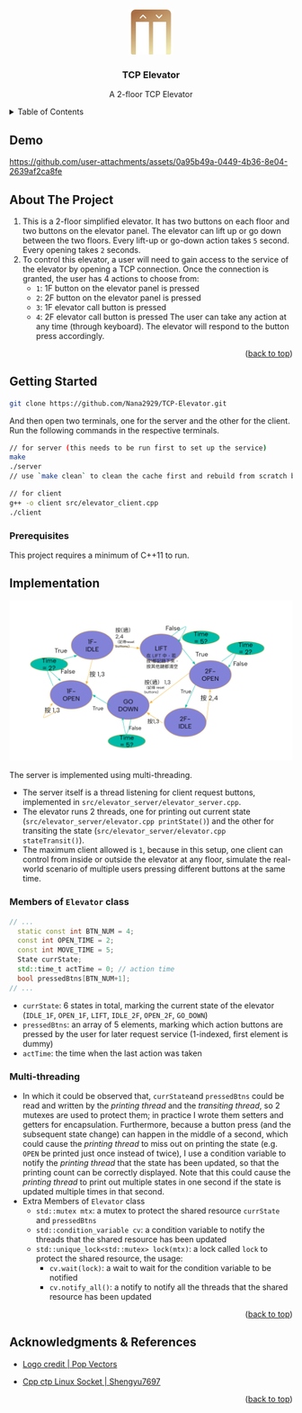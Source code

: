 


<!-- Improved compatibility of back to top link: See: https://github.com/othneildrew/Best-README-Template/pull/73 -->
<a id="readme-top"></a>
<!--
*** Thanks for checking out the Best-README-Template. If you have a suggestion
*** that would make this better, please fork the repo and create a pull request
*** or simply open an issue with the tag "enhancement".
*** Don't forget to give the project a star!
*** Thanks again! Now go create something AMAZING! :D
-->


<!-- PROJECT SHIELDS -->
<!--
*** I'm using markdown "reference style" links for readability.
*** Reference links are enclosed in brackets [ ] instead of parentheses ( ).
*** See the bottom of this document for the declaration of the reference variables
*** for contributors-url, forks-url, etc. This is an optional, concise syntax you may use.
*** https://www.markdownguide.org/basic-syntax/#reference-style-links
-->
<!-- [![Contributors][contributors-shield]][contributors-url]
[![Forks][forks-shield]][forks-url]
[![Stargazers][stars-shield]][stars-url]
[![Issues][issues-shield]][issues-url]
[![MIT License][license-shield]][license-url]
[![LinkedIn][linkedin-shield]][linkedin-url] -->



<!-- PROJECT LOGO -->
<br />
<div align="center">
  <a href="https://github.com/github_username/repo_name">
    <img src="images/elevator.png" alt="Logo" width="80" height="80">
  </a>

<h3 align="center">TCP Elevator</h3>

  <p align="center">
    A 2-floor TCP Elevator <br />
  </p>
</div>


<!-- TABLE OF CONTENTS -->
<details>
  <summary>Table of Contents</summary>
  <ol>
  <li><a href="#demo">Demo</a></li>
    <li>
      <a href="#about-the-project">About The Project</a>
    </li>
    <li>
      <a href="#getting-started">Getting Started</a>
      <ul>
        <li><a href="#installation">Installation</a></li>
      </ul>
    </li>
    <!-- <li><a href="#usage">Usage</a></li> -->
    <li><a href="#implementation">Implementation</a></li>
    <!-- <li><a href="#contributing">Contributing</a></li> -->
  </ol>
</details>

## Demo
https://github.com/user-attachments/assets/0a95b49a-0449-4b36-8e04-2639af2ca8fe

<!-- ABOUT THE PROJECT -->
## About The Project

1. This is a 2-floor simplified elevator. It  has two buttons on each floor and two buttons on the elevator panel. The elevator can lift up or go down between the two floors. Every lift-up or go-down action takes `5` second. Every opening takes `2` seconds.
2.  To control this elevator, a user will need to gain access to the service of the elevator by opening a TCP connection. Once the connection is granted, the user has 4 actions to choose from:
    - `1`: 1F button on the elevator panel is pressed
    - `2`: 2F button on the elevator panel is pressed
    - `3`: 1F elevator call button is pressed
    - `4`: 2F elevator call button is pressed
The user can take any action at any time (through keyboard). The elevator will respond to the button press accordingly.

<p align="right">(<a href="#readme-top">back to top</a>)</p>



<!-- ### Built With

* [![Next.js][Next.js]][Next-url]
* [![React][React.js]][React-url]
* [![Vue][Vue.js]][Vue-url]
* [![Angular][Angular.io]][Angular-url]
* [![Svelte][Svelte.dev]][Svelte-url]
* [![Laravel][Laravel.com]][Laravel-url]
* [![Bootstrap][Bootstrap.com]][Bootstrap-url]
* [![JQuery][JQuery.com]][JQuery-url] -->

<!-- <p align="right">(<a href="#readme-top">back to top</a>)</p> -->



<!-- GETTING STARTED -->
## Getting Started
<!-- This is an example of how you may give instructions on setting up your project locally.
To get a local copy up and running follow these simple example steps. -->
```bash
git clone https://github.com/Nana2929/TCP-Elevator.git
```
And then open two terminals, one for the server and the other for the client. Run the following commands in the respective terminals.
```bash
// for server (this needs to be run first to set up the service)
make
./server
// use `make clean` to clean the cache first and rebuild from scratch by running the above
```
```bash
// for client
g++ -o client src/elevator_client.cpp
./client
```

### Prerequisites
<!-- my c++ dev env and how to install them -->
This project requires a minimum of C++11 to run.

<!-- ### Installation

<p align="right">(<a href="#readme-top">back to top</a>)</p> -->

<!-- ROADMAP -->
## Implementation
![](./images/state-diagram.png)

The server is implemented using multi-threading.
- The server itself is a thread listening for client request buttons, implemented in `src/elevator_server/elevator_server.cpp`.
- The elevator runs 2 threads, one for printing out current state (`src/elevator_server/elevator.cpp printState()`) and the other for transiting the state (`src/elevator_server/elevator.cpp  stateTransit()`).
- The maximum client allowed is `1`, because in this setup, one client can control from inside or outside the elevator at any floor, simulate the real-world scenario of multiple users pressing different buttons at the same time.
### Members of `Elevator` class
  ```cpp
  // ...
    static const int BTN_NUM = 4;
    const int OPEN_TIME = 2;
    const int MOVE_TIME = 5;
    State currState;
    std::time_t actTime = 0; // action time
    bool pressedBtns[BTN_NUM+1];
  // ...
  ```
- `currState`: 6 states in total, marking the current state of the elevator (`IDLE_1F`, `OPEN_1F`, `LIFT`, `IDLE_2F`, `OPEN_2F`, `GO_DOWN`)
- `pressedBtns`: an array of 5 elements, marking which action buttons are pressed by the user for later request service (1-indexed, first element is dummy)
- `actTime`: the time when the last action was taken
### Multi-threading
- In which it could be observed that, `currState`and `pressedBtns` could be read and written by the *printing thread* and the *transiting thread*, so 2 mutexes are used to protect them; in practice I wrote them setters and getters for encapsulation. Furthermore, because a button press (and the subsequent state change) can happen in the middle of a second, which could cause the *printing thread* to miss out on printing the state (e.g. `OPEN` be printed just once instead of twice), I use a condition variable to notify the *printing thread* that the state has been updated, so that the printing count can be correctly displayed. Note that this could cause the *printing thread* to print out multiple states in one second if the state is updated multiple times in that second.
- Extra Members of `Elevator` class
  - `std::mutex mtx`: a mutex to protect the shared resource `currState` and `pressedBtns`
  - `std::condition_variable cv`: a condition variable to notify the threads that the shared resource has been updated
  - `std::unique_lock<std::mutex> lock(mtx)`: a lock called `lock` to protect the shared resource, the usage:
    - `cv.wait(lock)`: a wait to wait for the condition variable to be notified
    - `cv.notify_all()`: a notify to notify all the threads that the shared resource has been updated



<p align="right">(<a href="#readme-top">back to top</a>)</p>



<!-- ACKNOWLEDGMENTS -->
## Acknowledgments & References
* [Logo credit | Pop Vectors](https://www.flaticon.com/free-icon/elevator_11105995?term=elevator&page=1&position=30&origin=search&related_id=11105995)
- [Cpp ctp Linux Socket | Shengyu7697](https://shengyu7697.github.io/cpp-linux-tcp-socket/)



<p align="right">(<a href="#readme-top">back to top</a>)</p>



<!-- MARKDOWN LINKS & IMAGES -->
<!-- https://www.markdownguide.org/basic-syntax/#reference-style-links -->
[contributors-shield]: https://img.shields.io/github/contributors/github_username/repo_name.svg?style=for-the-badge
[contributors-url]: https://github.com/github_username/repo_name/graphs/contributors
[forks-shield]: https://img.shields.io/github/forks/github_username/repo_name.svg?style=for-the-badge
[forks-url]: https://github.com/github_username/repo_name/network/members
[stars-shield]: https://img.shields.io/github/stars/github_username/repo_name.svg?style=for-the-badge
[stars-url]: https://github.com/github_username/repo_name/stargazers
[issues-shield]: https://img.shields.io/github/issues/github_username/repo_name.svg?style=for-the-badge
[issues-url]: https://github.com/github_username/repo_name/issues
[license-shield]: https://img.shields.io/github/license/github_username/repo_name.svg?style=for-the-badge
[license-url]: https://github.com/github_username/repo_name/blob/master/LICENSE.txt
[linkedin-shield]: https://img.shields.io/badge/-LinkedIn-black.svg?style=for-the-badge&logo=linkedin&colorB=555
[linkedin-url]: https://linkedin.com/in/linkedin_username
[product-screenshot]: images/screenshot.png
[Next.js]: https://img.shields.io/badge/next.js-000000?style=for-the-badge&logo=nextdotjs&logoColor=white
[Next-url]: https://nextjs.org/
[React.js]: https://img.shields.io/badge/React-20232A?style=for-the-badge&logo=react&logoColor=61DAFB
[React-url]: https://reactjs.org/
[Vue.js]: https://img.shields.io/badge/Vue.js-35495E?style=for-the-badge&logo=vuedotjs&logoColor=4FC08D
[Vue-url]: https://vuejs.org/
[Angular.io]: https://img.shields.io/badge/Angular-DD0031?style=for-the-badge&logo=angular&logoColor=white
[Angular-url]: https://angular.io/
[Svelte.dev]: https://img.shields.io/badge/Svelte-4A4A55?style=for-the-badge&logo=svelte&logoColor=FF3E00
[Svelte-url]: https://svelte.dev/
[Laravel.com]: https://img.shields.io/badge/Laravel-FF2D20?style=for-the-badge&logo=laravel&logoColor=white
[Laravel-url]: https://laravel.com
[Bootstrap.com]: https://img.shields.io/badge/Bootstrap-563D7C?style=for-the-badge&logo=bootstrap&logoColor=white
[Bootstrap-url]: https://getbootstrap.com
[JQuery.com]: https://img.shields.io/badge/jQuery-0769AD?style=for-the-badge&logo=jquery&logoColor=white
[JQuery-url]: https://jquery.com